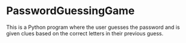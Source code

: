 # PasswordGuessingGame
 This is a Python program where the user guesses the password and is given clues based on the correct letters in their previous guess.
